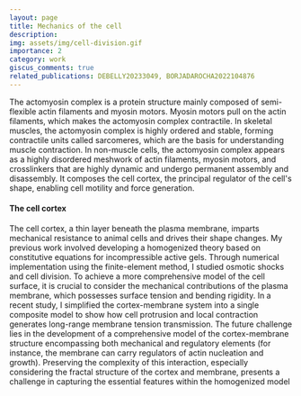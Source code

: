 ```yaml
---
layout: page
title: Mechanics of the cell
description:
img: assets/img/cell-division.gif
importance: 2
category: work
giscus_comments: true
related_publications: DEBELLY20233049, BORJADAROCHA2022104876
---
```


The actomyosin complex is a protein structure mainly composed of semi-flexible actin filaments and myosin motors. Myosin motors pull on the actin filaments, which makes the actomyosin complex contractile. In skeletal muscles, the actomyosin complex is highly ordered and stable, forming contractile units called sarcomeres, which are the basis for understanding muscle contraction. In non-muscle cells, the actomyosin complex appears as a highly disordered meshwork of actin filaments, myosin motors, and crosslinkers that are highly dynamic and undergo permanent assembly and disassembly. It composes the cell cortex, the principal regulator of the cell's shape, enabling cell motility and force generation.

#### The cell cortex
The cell cortex, a thin layer beneath the plasma membrane, imparts mechanical resistance to animal cells and drives their shape changes. My previous work involved developing a homogenized theory based on constitutive equations for incompressible active gels. Through numerical implementation using the finite-element method, I studied osmotic shocks and cell division. To achieve a more comprehensive model of the cell surface, it is crucial to consider the mechanical contributions of the plasma membrane, which possesses surface tension and bending rigidity. In a recent study, I simplified the cortex-membrane system into a single composite model to show how cell protrusion and local contraction generates long-range membrane tension transmission. The future challenge lies in the development of a comprehensive model of the cortex-membrane structure encompassing both mechanical and regulatory elements (for instance, the membrane can carry regulators of actin nucleation and growth). Preserving the complexity of this interaction, especially considering the fractal structure of the cortex and membrane, presents a challenge in capturing the essential features within the homogenized model